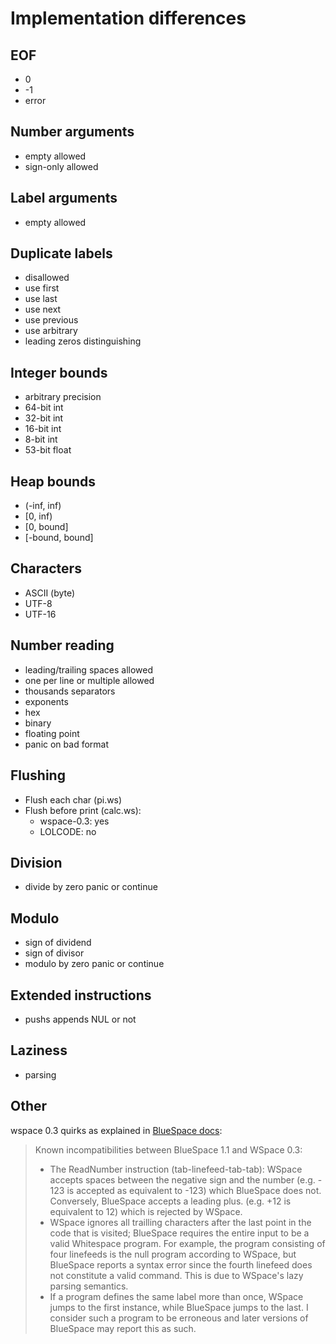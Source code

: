 # Implementation differences

## EOF

- 0
- -1
- error

## Number arguments

- empty allowed
- sign-only allowed

## Label arguments

- empty allowed

## Duplicate labels

- disallowed
- use first
- use last
- use next
- use previous
- use arbitrary
- leading zeros distinguishing

## Integer bounds

- arbitrary precision
- 64-bit int
- 32-bit int
- 16-bit int
- 8-bit int
- 53-bit float

## Heap bounds

- (-inf, inf)
- [0, inf)
- [0, bound]
- [-bound, bound]

## Characters

- ASCII (byte)
- UTF-8
- UTF-16

## Number reading

- leading/trailing spaces allowed
- one per line or multiple allowed
- thousands separators
- exponents
- hex
- binary
- floating point
- panic on bad format

## Flushing

- Flush each char (pi.ws)
- Flush before print (calc.ws):
  - wspace-0.3: yes
  - LOLCODE: no

## Division

- divide by zero panic or continue

## Modulo

- sign of dividend
- sign of divisor
- modulo by zero panic or continue

## Extended instructions

- pushs appends NUL or not

## Laziness

- parsing

## Other

wspace 0.3 quirks as explained in
[BlueSpace docs](https://cpjsmith.uk/whitespace):

> Known incompatibilities between BlueSpace 1.1 and WSpace 0.3:
>
> - The ReadNumber instruction (tab-linefeed-tab-tab): WSpace accepts
>   spaces between the negative sign and the number (e.g. - 123 is
>   accepted as equivalent to -123) which BlueSpace does not.
>   Conversely, BlueSpace accepts a leading plus. (e.g. +12 is
>   equivalent to 12) which is rejected by WSpace.
> - WSpace ignores all trailling characters after the last point in the
>   code that is visited; BlueSpace requires the entire input to be a
>   valid Whitespace program. For example, the program consisting of
>   four linefeeds is the null program according to WSpace, but
>   BlueSpace reports a syntax error since the fourth linefeed does not
>   constitute a valid command. This is due to WSpace's lazy parsing
>   semantics.
> - If a program defines the same label more than once, WSpace jumps to
>   the first instance, while BlueSpace jumps to the last. I consider
>   such a program to be erroneous and later versions of BlueSpace may
>   report this as such.

